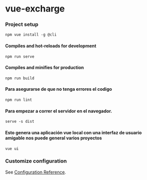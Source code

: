 # vue-excharge

### Project setup
```
npm vue install -g @cli
```

#### Compiles and hot-reloads for development
```
npm run serve
```

#### Compiles and minifies for production
```
npm run build
```

#### Para asegurarse de que no tenga errores el codigo
```
npm run lint
```

#### Para empezar a correr el servidor en el navegador.
```
serve -s dist
```

#### Esto genera una aplicación vue local con una interfaz de usuario amigable nos puede general varios proyectos
```
vue ui
```



### Customize configuration
See [Configuration Reference](https://cli.vuejs.org/config/).
